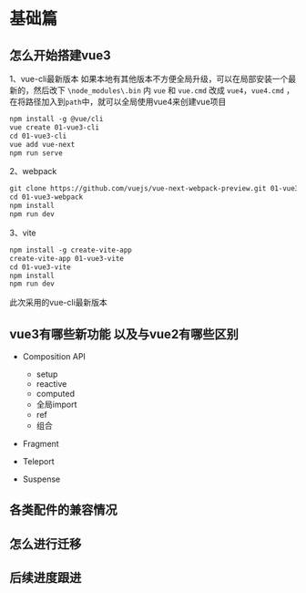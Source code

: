 # 基础篇

## 怎么开始搭建vue3

1、vue-cli最新版本
如果本地有其他版本不方便全局升级，可以在局部安装一个最新的，然后改下 `\node_modules\.bin` 内 `vue` 和  `vue.cmd` 改成 `vue4`，`vue4.cmd` ，在将路径加入到`path`中，就可以全局使用vue4来创建vue项目

```txt
npm install -g @vue/cli
vue create 01-vue3-cli
cd 01-vue3-cli
vue add vue-next
npm run serve
```

2、webpack

```txt
git clone https://github.com/vuejs/vue-next-webpack-preview.git 01-vue3-webpack
cd 01-vue3-webpack
npm install
npm run dev
```

3、vite

```txt
npm install -g create-vite-app
create-vite-app 01-vue3-vite
cd 01-vue3-vite
npm install
npm run dev
```

此次采用的vue-cli最新版本

## vue3有哪些新功能 以及与vue2有哪些区别

- Composition API
  - setup
  - reactive
  - computed
  - 全局import
  - ref
  - 组合

- Fragment
- Teleport
- Suspense

## 各类配件的兼容情况

## 怎么进行迁移

## 后续进度跟进
